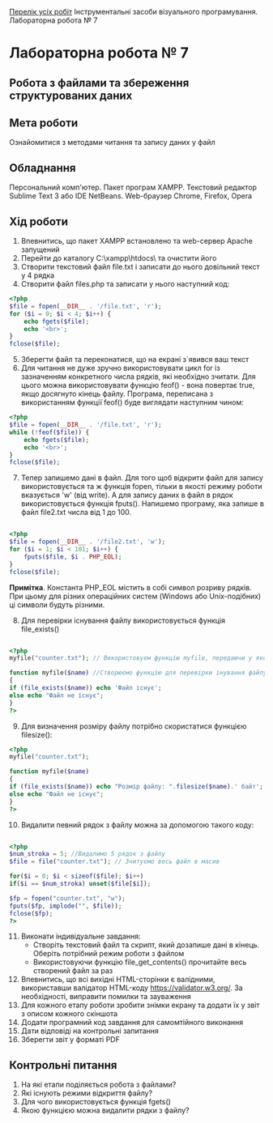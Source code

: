 [Перелік усіх робіт](README.md)
Інструментальні засоби візуального програмування. Лабораторна робота № 7

# Лабораторна робота № 7

## Робота з файлами та збереження структурованих даних

## Мета роботи

Ознайомитися з методами читання та запису даних у файл

## Обладнання

Персональний комп'ютер. Пакет програм XAMPP. Текстовий редактор Sublime Text 3 або IDE NetBeans. Web-браузер Chrome, Firefox, Opera

## Хід роботи
1. Впевнитись, що пакет XAMPP встановлено та web-сервер Apache запущений
2. Перейти до каталогу C:\xampp\htdocs\ та очистити його
3. Створити текстовий файл file.txt і записати до нього довільний текст у 4 рядка
4. Створити файл files.php та записати у нього наступний код:
```php
<?php
$file = fopen(__DIR__ . '/file.txt', 'r');
for ($i = 0; $i < 4; $i++) {
    echo fgets($file);
    echo '<br>';
}
fclose($file);	
```
5. Зберегти файл та переконатися, що на екрані з`явився ваш текст
6. Для читання не дуже зручно використовувати цикл for із зазначенням конкретного числа рядків, які необхідно зчитати. Для цього можна використовувати функцію feof() - вона повертає true, якщо досягнуто кінець файлу. Програма, переписана з використанням функції feof() буде виглядати наступним чином:
```php
<?php
$file = fopen(__DIR__ . '/file.txt', 'r');
while (!feof($file)) {
    echo fgets($file);
    echo '<br>';
}
fclose($file);
```
7. Тепер запишемо дані в файл. Для того щоб відкрити файл для запису використовується та ж функція fopen, тільки в якості режиму роботи вказується 'w' (від write). А для запису даних в файл в рядок використовується функція fputs(). Напишемо програму, яка запише в файл file2.txt числа від 1 до 100. 
```php

<?php
$file = fopen(__DIR__ . '/file2.txt', 'w');
for ($i = 1; $i < 101; $i++) {
    fputs($file, $i . PHP_EOL);
}
fclose($file);
```
**Примітка**. Константа PHP_EOL містить в собі символ розриву рядків. При цьому для різних операційних систем (Windows або Unix-подібних) ці символи будуть різними.

8. Для перевірки існування файлу використовується функція file_exists()

```php

<?php
myfile("counter.txt"); // Використовуєм функцію myfile, передаючи у якості аргументу ім'я файлу

function myfile($name) //Створюємо функцію для перевірки інування файлу
{
if (file_exists($name)) echo 'Файл існує';
else echo "Файл не існує";
}
?>
```
9. Для визначення розміру файлу потрібно скористатися функцією filesize(): 
```php
<?php
myfile("counter.txt");

function myfile($name)
{
if (file_exists($name)) echo "Розмір файлу: ".filesize($name).' байт';
else echo "Файл не існує";
}
?>
```
10. Видалити певний рядок з файлу можна за допомогою такого коду: 
```php

<?php
$num_stroka = 5; //Видалимо 5 рядок з файлу
$file = file("counter.txt"); // Зчитуємо весь файл в масив

for($i = 0; $i < sizeof($file); $i++)
if($i == $num_stroka) unset($file[$i]);

$fp = fopen("counter.txt", "w");
fputs($fp, implode("", $file));
fclose($fp);
?>
```
11. Виконати індивідуальне завдання:
    + Створіть текстовий файл та скрипт, який дозапише дані в кінець. Оберіть потрібний режим роботи з файлом
    + Використовуючи функцію file_get_contents() прочитайте весь створений файл за раз
12. Впевнитись, що всі вихідні HTML-сторінки є валідними, використавши валідатор HTML-коду https://validator.w3.org/. За необхідності, виправити помилки та зауваження
13. Для кожного етапу роботи зробити знімки екрану та додати їх у звіт з описом кожного скіншота
14. Додати програмний код завдання для самомтійного виконання
15. Дати відповіді на контрольні запитання
16. Зберегти звіт у форматі PDF

## Контрольні питання
1. На які етапи поділяється робота з файлами?
2. Які існують режими відкриття файлу?
3. Для чого використовується функція fgets()
4. Якою функцією можна видалити рядки з файлу?
